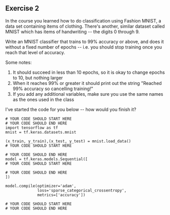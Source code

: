 ## Exercise 2
In the course you learned how to do classification using Fashion MNIST, a data set containing items of clothing. There's another, similar dataset called MNIST which has items of handwriting -- the digits 0 through 9.

Write an MNIST classifier that trains to 99% accuracy or above, and does it without a fixed number of epochs -- i.e. you should stop training once you reach that level of accuracy.

Some notes:
1. It should succeed in less than 10 epochs, so it is okay to change epochs to 10, but nothing larger
2. When it reaches 99% or greater it should print out the string "Reached 99% accuracy so cancelling training!"
3. If you add any additional variables, make sure you use the same names as the ones used in the class

I've started the code for you below -- how would you finish it? 


```
# YOUR CODE SHOULD START HERE
# YOUR CODE SHOULD END HERE
import tensorflow as tf
mnist = tf.keras.datasets.mnist

(x_train, y_train),(x_test, y_test) = mnist.load_data()
# YOUR CODE SHOULD START HERE

# YOUR CODE SHOULD END HERE
model = tf.keras.models.Sequential([
# YOUR CODE SHOULD START HERE
    
# YOUR CODE SHOULD END HERE
])

model.compile(optimizer='adam',
              loss='sparse_categorical_crossentropy',
              metrics=['accuracy'])

# YOUR CODE SHOULD START HERE
# YOUR CODE SHOULD END HERE
```
